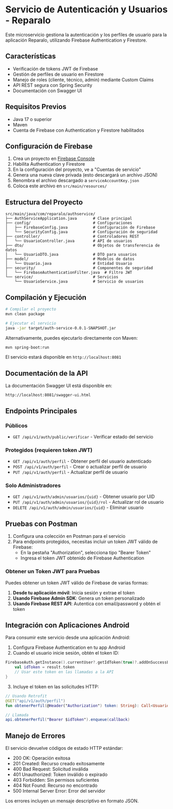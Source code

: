 # Servicio de Autenticación y Usuarios - Reparalo

Este microservicio gestiona la autenticación y los perfiles de usuario para la aplicación Reparalo, utilizando Firebase Authentication y Firestore.

## Características

- Verificación de tokens JWT de Firebase
- Gestión de perfiles de usuario en Firestore
- Manejo de roles (cliente, técnico, admin) mediante Custom Claims
- API REST segura con Spring Security
- Documentación con Swagger UI

## Requisitos Previos

- Java 17 o superior
- Maven
- Cuenta de Firebase con Authentication y Firestore habilitados

## Configuración de Firebase

1. Crea un proyecto en [Firebase Console](https://console.firebase.google.com/)
2. Habilita Authentication y Firestore
3. En la configuración del proyecto, ve a "Cuentas de servicio"
4. Genera una nueva clave privada (esto descargará un archivo JSON)
5. Renombra el archivo descargado a `serviceAccountKey.json`
6. Coloca este archivo en `src/main/resources/`

## Estructura del Proyecto

```
src/main/java/com/reparalo/authservice/
├── AuthServiceApplication.java       # Clase principal
├── config/                           # Configuraciones
│   ├── FirebaseConfig.java           # Configuración de Firebase
│   └── SecurityConfig.java           # Configuración de seguridad
├── controller/                       # Controladores REST
│   └── UsuarioController.java        # API de usuarios
├── dto/                              # Objetos de transferencia de datos
│   └── UsuarioDTO.java               # DTO para usuarios
├── model/                            # Modelos de datos
│   └── Usuario.java                  # Entidad Usuario
├── security/                         # Componentes de seguridad
│   └── FirebaseAuthenticationFilter.java  # Filtro JWT
└── service/                          # Servicios
    └── UsuarioService.java           # Servicio de usuarios
```

## Compilación y Ejecución

```bash
# Compilar el proyecto
mvn clean package

# Ejecutar el servicio
java -jar target/auth-service-0.0.1-SNAPSHOT.jar
```

Alternativamente, puedes ejecutarlo directamente con Maven:

```bash
mvn spring-boot:run
```

El servicio estará disponible en `http://localhost:8081`

## Documentación de la API

La documentación Swagger UI está disponible en:

```
http://localhost:8081/swagger-ui.html
```

## Endpoints Principales

### Públicos

- `GET /api/v1/auth/public/verificar` - Verificar estado del servicio

### Protegidos (requieren token JWT)

- `GET /api/v1/auth/perfil` - Obtener perfil del usuario autenticado
- `POST /api/v1/auth/perfil` - Crear o actualizar perfil de usuario
- `PUT /api/v1/auth/perfil` - Actualizar perfil de usuario

### Solo Administradores

- `GET /api/v1/auth/admin/usuarios/{uid}` - Obtener usuario por UID
- `PUT /api/v1/auth/admin/usuarios/{uid}/rol` - Actualizar rol de usuario
- `DELETE /api/v1/auth/admin/usuarios/{uid}` - Eliminar usuario

## Pruebas con Postman

1. Configura una colección en Postman para el servicio
2. Para endpoints protegidos, necesitas incluir un token JWT válido de Firebase:
   - En la pestaña "Authorization", selecciona tipo "Bearer Token"
   - Ingresa el token JWT obtenido de Firebase Authentication

### Obtener un Token JWT para Pruebas

Puedes obtener un token JWT válido de Firebase de varias formas:

1. **Desde tu aplicación móvil**: Inicia sesión y extrae el token
2. **Usando Firebase Admin SDK**: Genera un token personalizado
3. **Usando Firebase REST API**: Autentica con email/password y obtén el token

## Integración con Aplicaciones Android

Para consumir este servicio desde una aplicación Android:

1. Configura Firebase Authentication en tu app Android
2. Cuando el usuario inicie sesión, obtén el token ID:

```kotlin
FirebaseAuth.getInstance().currentUser?.getIdToken(true)?.addOnSuccessListener { result ->
    val idToken = result.token
    // Usar este token en las llamadas a la API
}
```

3. Incluye el token en las solicitudes HTTP:

```kotlin
// Usando Retrofit
@GET("api/v1/auth/perfil")
fun obtenerPerfil(@Header("Authorization") token: String): Call<Usuario>

// Llamada
api.obtenerPerfil("Bearer $idToken").enqueue(callback)
```

## Manejo de Errores

El servicio devuelve códigos de estado HTTP estándar:

- 200 OK: Operación exitosa
- 201 Created: Recurso creado exitosamente
- 400 Bad Request: Solicitud inválida
- 401 Unauthorized: Token inválido o expirado
- 403 Forbidden: Sin permisos suficientes
- 404 Not Found: Recurso no encontrado
- 500 Internal Server Error: Error del servidor

Los errores incluyen un mensaje descriptivo en formato JSON.
